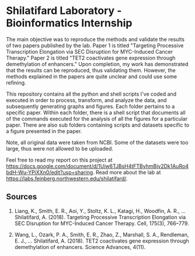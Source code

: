 # Shilatifard Laboratory - Bioinformatics Internship

The main objective was to reproduce the methods and validate the results of two papers published by the lab. Paper 1 is titled "Targeting Processive Transcription Elongation via SEC Disruption for MYC-Induced Cancer Therapy." Paper 2 is titled "TET2 coactivates gene expression through demethylation of enhancers." Upon completion, my work has demonstrated that the results can be reproduced, thus validating them. However, the methods explained in the papers are quite unclear and could use some refining.

This repository contains all the python and shell scripts I've coded and executed in order to process, transform, and analyze the data, and subsequently generating graphs and figures. Each folder pertains to a specific paper. Within each folder, there is a shell script that documents all of the commands executed for the analysis of all the figures for a particular paper. There are also sub folders containing scripts and datasets specific to a figure presented in the paper. 

Note, all original data were taken from NCBI. Some of the datasets were too large, thus were not allowed to be uploaded. 

Feel free to read my report on this project at https://docs.google.com/document/d/1Uiw6TJBsH4tFTByhmBjv2Dk1AuRo4bdH-Wu-YPiXXn0/edit?usp=sharing.
Read more about the lab at https://labs.feinberg.northwestern.edu/shilatifard/.

## Sources
1. Liang, K., Smith, E. R., Aoi, Y., Stoltz, K. L., Katagi, H., Woodfin, A. R., … Shilatifard, A. (2018). Targeting Processive Transcription Elongation via SEC Disruption for MYC-Induced Cancer Therapy. Cell, 175(3), 766–779.

2. Wang, L., Ozark, P. A., Smith, E. R., Zhao, Z., Marshall, S. A., Rendleman, E. J., … Shilatifard, A. (2018). TET2 coactivates gene expression through demethylation of enhancers. Science Advances, 4(11).
